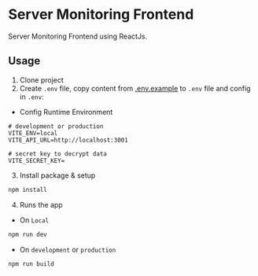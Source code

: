 # Server Monitoring Frontend

Server Monitoring Frontend using ReactJs.

## Usage

1. Clone project
2. Create `.env` file, copy content from [.env.example](./.env.example) to `.env` file and config in `.env`:

- Config Runtime Environment

```
# development or production
VITE_ENV=local
VITE_API_URL=http://localhost:3001

# secret key to decrypt data
VITE_SECRET_KEY=
```

3. Install package & setup

```bash
npm install
```

4. Runs the app

- On `Local`

```bash
npm run dev
```

- On `development` or `production`

```bash
npm run build
```